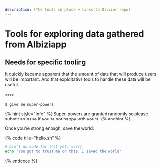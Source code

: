 ```yaml
---
description: (The tools in place + links to Olivier repo)
---
```


# Tools for exploring data gathered from Albiziapp

## Needs for specific tooling

It quickly became apparent that the amount of data that will produce users will be important. And that exploitative tools to handle these data will be useful. 

#### 

\*\*\*\*



```
$ give me super-powers
```

{% hint style="info" %}
 Super-powers are granted randomly so please submit an issue if you're not happy with yours.
{% endhint %}

Once you're strong enough, save the world:

{% code title="hello.sh" %}
```bash
# Ain't no code for that yet, sorry
echo 'You got to trust me on this, I saved the world'
```
{% endcode %}



